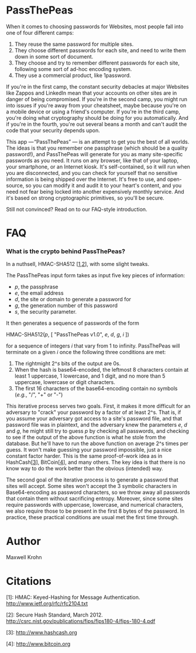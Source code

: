 PassThePeas
===========

When it comes to choosing passwords for Websites, most people fall into one of four
different camps:

1. They reuse the same password for multiple sites.
2. They choose different passwords for each site, and need to write them down
   in some sort of document.
3. They choose and try to remember different passwords for each site, following
   some sort of ad-hoc encoding system.
4. They use a commercial product, like 1password.

If you're in the first camp, the constant security debacles at major
Websites like Zappos and LinkedIn mean that your accounts on other sites
are in danger of being compromised.   If you're in the second camp,
you might run into issues if you're away from your cheatsheet, maybe
because you're on a mobile device or using a friend's computer.  If you're in
the third camp, you're doing what cryptography should be doing for you
automatically.  And if you're in the fourth, you're out several
beans a month and can't audit the code that your security depends upon.

This app — “PassThePeas” — is an attempt to get you the best of all
worlds.  The ideas is that you remember one passphrase (which should be a
quality password!), and PassThePeas will generate for you as many site-specific
passwords as you need.  It runs on any browser, like that of your laptop, your
smartphone, or an Internet kiosk.  It's self-contained, so it will run when
you are disconnected, and you can check for yourself that no sensitive information
is being shipped over the Internet.  It's free to use, and open-source,
so you can modify it and audit it to your heart's content, and you need not
fear being locked into another expensively monthly service.  And it's based
on strong cryptographic primitives, so you'll be secure. 

Still not convinced?  Read on to our FAQ-style introduction.


FAQ
=======

### What is the crypto behind PassThePeas?

In a nuthsell, HMAC-SHA512 [[1](#Citations),[2](#Citations)], with some slight tweaks.

The PassThePeas input form takes as input five key pieces of information:

* _p_, the passphrase
* _e_, the email address
* _d_, the site or domain to generate a password for
* _g_, the generation number of this password
* _s_, the security parameter.

It then generates a sequence of passwords of the form

  HMAC-SHA512(_p_, [ "PassThePeas v1.0", _e_, _d_, _g_, _i_ ])

for a sequence of integers _i_ that vary from 1 to infinity.  PassThePeas
will terminate on a given _i_ once the following three conditions are met:

1. The rightmight 2^_s_ bits of the output are 0s.
1. When the hash is base64-encoded, the leftmost 8 characters contain 
at least 1 uppercase, 1 lowercase, and 1 digit, and no more than 5 
uppercase, lowercase or digit characters.
1. The first 16 characters of the base64-encoding contain no symbols
(_e.g._, "/", "+" or "-")

This iterative process serves two goals.  First, it makes it more difficult for
an adversary to "crack" your password by a factor of at least 2^s.  That is, if
you assume your adversary got access to a site's password file, and that
password file was in plaintext, and the adversary knew the parameters _e_, _d_
and _g_, he might still try to guess _p_ by checking all passwords, and
checking to see if the output of the above function is what he stole from the
database.  But he'll have to run the above function on average 2^s times per
guess.  It won't make guessing your password impossible, just a nice constant
factor harder.  This is the same proof-of-work idea as in
HashCash[[3](#citations)], BitCoin[[4](#citation)], and many others.  The key
idea is that there is no know way to do the work better than
the obvious (intended) way.

The second goal of the iterative process is to generate a password
that sites will accept. Some sites won't accept the 3 symbolic characters
in Base64-encoding as password characters, so we throw away all passwords that
contain them without sacrificing entropy.  Moreover, since some sites
require passwords with uppercase, lowercase, and numerical characters,
we also require those to be present in the first 8 bytes of the password.
In practice, these practical conditions are usual met the first time through.

Author
======
Maxwell Krohn 

Citations
=========

\[1\]: HMAC: Keyed-Hashing for Message Authentication. http://www.ietf.org/rfc/rfc2104.txt

\[2\]: Secure Hash Standard, March 2012. http://csrc.nist.gov/publications/fips/fips180-4/fips-180-4.pdf

\[3\]: http://www.hashcash.org

\[4\]: http://www.bitcoin.org
